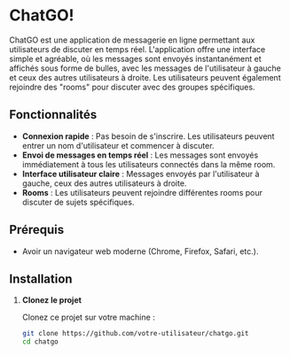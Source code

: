 # ChatGO!

ChatGO est une application de messagerie en ligne permettant aux utilisateurs de discuter en temps réel. L'application offre une interface simple et agréable, où les messages sont envoyés instantanément et affichés sous forme de bulles, avec les messages de l'utilisateur à gauche et ceux des autres utilisateurs à droite. Les utilisateurs peuvent également rejoindre des "rooms" pour discuter avec des groupes spécifiques.

## Fonctionnalités

- **Connexion rapide** : Pas besoin de s'inscrire. Les utilisateurs peuvent entrer un nom d'utilisateur et commencer à discuter.
- **Envoi de messages en temps réel** : Les messages sont envoyés immédiatement à tous les utilisateurs connectés dans la même room.
- **Interface utilisateur claire** : Messages envoyés par l'utilisateur à gauche, ceux des autres utilisateurs à droite.
- **Rooms** : Les utilisateurs peuvent rejoindre différentes rooms pour discuter de sujets spécifiques.

## Prérequis

- Avoir un navigateur web moderne (Chrome, Firefox, Safari, etc.).

## Installation

1. **Clonez le projet**

   Clonez ce projet sur votre machine :
   ```bash
   git clone https://github.com/votre-utilisateur/chatgo.git
   cd chatgo
